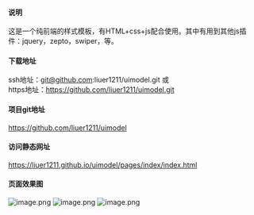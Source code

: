 #### 说明
 这是一个纯前端的样式模板，有HTML+css+js配合使用。其中有用到其他js插件：jquery，zepto，swiper，等。

#### 下载地址
 ssh地址：git@github.com:liuer1211/uimodel.git
   或  
 https地址：https://github.com/liuer1211/uimodel.git
 
 ####  项目git地址
 https://github.com/liuer1211/uimodel

#### 访问静态网址
 https://liuer1211.github.io/uimodel/pages/index/index.html
 
#### 页面效果图
![image.png](https://liuer1211.github.io/uimodel/static/imgs/img1.png)
![image.png](https://liuer1211.github.io/uimodel/static/imgs/img2.png)
![image.png](https://liuer1211.github.io/uimodel/static/imgs/img3.png)

